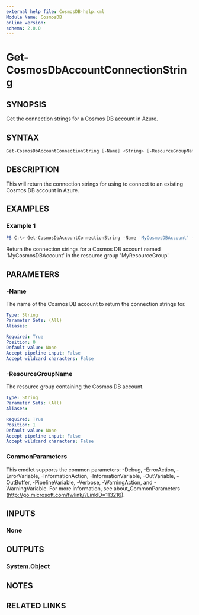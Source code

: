 ```yaml
---
external help file: CosmosDB-help.xml
Module Name: CosmosDB
online version:
schema: 2.0.0
---
```


# Get-CosmosDbAccountConnectionString

## SYNOPSIS

Get the connection strings for a Cosmos DB account in Azure.

## SYNTAX

```powershell
Get-CosmosDbAccountConnectionString [-Name] <String> [-ResourceGroupName] <String> [<CommonParameters>]
```

## DESCRIPTION

This will return the connection strings for using to connect to an existing
Cosmos DB account in Azure.

## EXAMPLES

### Example 1

```powershell
PS C:\> Get-CosmosDbAccountConnectionString -Name 'MyCosmosDBAccount' -ResourceGroupName 'MyResourceGroup'
```

Return the connection strings for a Cosmos DB account named 'MyCosmosDBAccount' in
the resource group 'MyResourceGroup'.

## PARAMETERS

### -Name

The name of the Cosmos DB account to return the connection strings for.

```yaml
Type: String
Parameter Sets: (All)
Aliases:

Required: True
Position: 0
Default value: None
Accept pipeline input: False
Accept wildcard characters: False
```

### -ResourceGroupName

The resource group containing the Cosmos DB account.

```yaml
Type: String
Parameter Sets: (All)
Aliases:

Required: True
Position: 1
Default value: None
Accept pipeline input: False
Accept wildcard characters: False
```

### CommonParameters

This cmdlet supports the common parameters: -Debug, -ErrorAction, -ErrorVariable, -InformationAction, -InformationVariable, -OutVariable, -OutBuffer, -PipelineVariable, -Verbose, -WarningAction, and -WarningVariable.
For more information, see about_CommonParameters (http://go.microsoft.com/fwlink/?LinkID=113216).

## INPUTS

### None

## OUTPUTS

### System.Object

## NOTES

## RELATED LINKS
